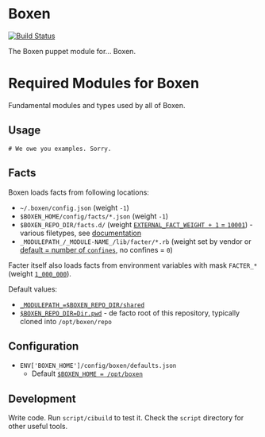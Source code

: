 # Boxen

[![Build Status](https://travis-ci.org/boxen/puppet-boxen.svg?branch=master)](https://travis-ci.org/boxen/puppet-boxen)

The Boxen puppet module for... Boxen.

# Required Modules for Boxen

Fundamental modules and types used by all of Boxen.

## Usage

```puppet
# We owe you examples. Sorry.
```

## Facts

Boxen loads facts from following locations:

 - `~/.boxen/config.json` (weight `-1`)
 - `$BOXEN_HOME/config/facts/*.json` (weight `-1`)
 - `$BOXEN_REPO_DIR/facts.d/` (weight [`EXTERNAL_FACT_WEIGHT + 1` = `10001`](https://github.com/puppetlabs/facter/blob/181c861f4ccc0919ecf3c58ee56fd9ed58930f95/lib/facter/util/directory_loader.rb#L31)) - various filetypes, see [documentation](https://docs.puppetlabs.com/facter/2.4/custom_facts.html#external-facts)
 - `_MODULEPATH_/_MODULE-NAME_/lib/facter/*.rb` (weight set by vendor or [default = number of `confines`](https://github.com/puppetlabs/facter/blob/beb4eb155c1b12346d8f3c7500fd335815a1a17d/lib/facter/core/suitable.rb#L103), no confines = `0`)

Facter itself also loads facts from environment variables with mask `FACTER_*` (weight [`1_000_000`](https://github.com/puppetlabs/facter/blob/beb4eb155c1b12346d8f3c7500fd335815a1a17d/lib/facter/util/loader.rb#L147)).

Default values:
 - [`_MODULEPATH_=$BOXEN_REPO_DIR/shared`](https://github.com/boxen/boxen/blob/242ff15da7a4822312fc18697e252dd756334b64/lib/boxen/puppeteer.rb#L105)
 - [`$BOXEN_REPO_DIR=Dir.pwd`](https://github.com/boxen/boxen/blob/535f66582e7f72ee070e48456081c9fbd22463ae/lib/boxen/config.rb#L220) - de facto root of this repository, typically cloned into `/opt/boxen/repo`

## Configuration

 - `ENV['BOXEN_HOME']/config/boxen/defaults.json`
   - Default [`$BOXEN_HOME = /opt/boxen`](https://github.com/boxen/boxen/blob/535f66582e7f72ee070e48456081c9fbd22463ae/lib/boxen/config.rb#L125)

## Development

Write code. Run `script/cibuild` to test it. Check the `script`
directory for other useful tools.
